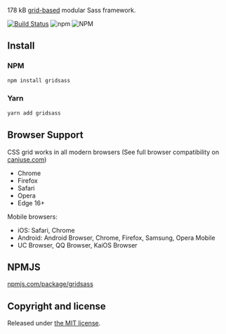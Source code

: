 178 kB [grid-based](https://developer.mozilla.org/en-US/docs/Web/CSS/CSS_Grid_Layout) modular Sass framework.

[![Build Status](https://app.travis-ci.com/arnesava/gridsass.svg?branch=main)](https://app.travis-ci.com/arnesava/gridsass)
![npm](https://img.shields.io/npm/v/gridsass.svg?color=%230366d6)
![NPM](https://img.shields.io/npm/l/gridsass)

## Install

### NPM

```sh
npm install gridsass
```

### Yarn

```sh
yarn add gridsass
```

## Browser Support

CSS grid works in all modern browsers (See full browser compatibility on [caniuse.com](https://caniuse.com/#feat=css-grid))

-   Chrome
-   Firefox
-   Safari
-   Opera
-   Edge 16+

Mobile browsers:

-   iOS: Safari, Chrome
-   Android: Android Browser, Chrome, Firefox, Samsung, Opera Mobile
-   UC Browser, QQ Browser, KaiOS Browser

## NPMJS

[npmjs.com/package/gridsass](https://www.npmjs.com/package/gridsass)

## Copyright and license

Released under [the MIT license](https://github.com/arnesava/gridkit/blob/master/LICENSE).

